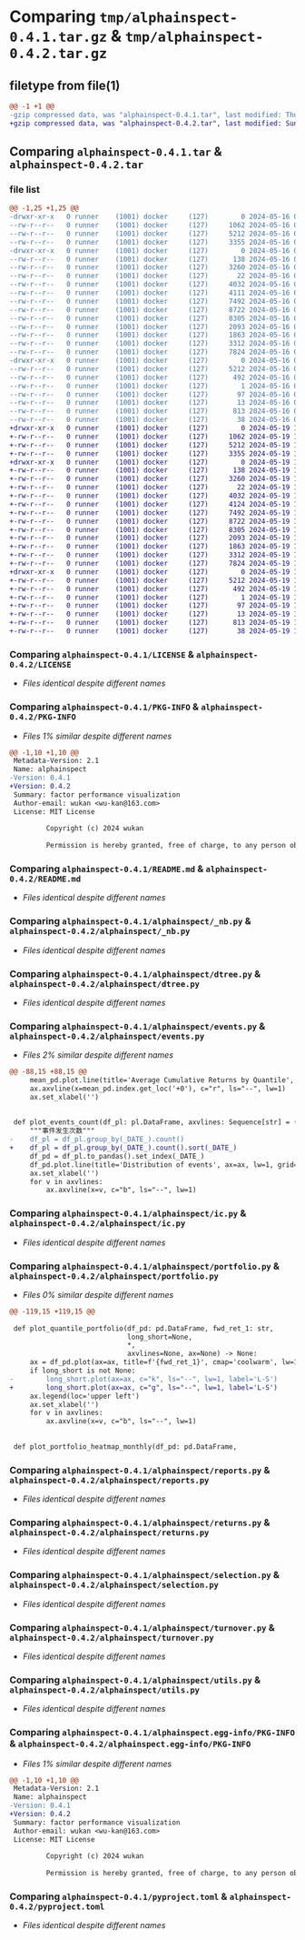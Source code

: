 # Comparing `tmp/alphainspect-0.4.1.tar.gz` & `tmp/alphainspect-0.4.2.tar.gz`

## filetype from file(1)

```diff
@@ -1 +1 @@
-gzip compressed data, was "alphainspect-0.4.1.tar", last modified: Thu May 16 02:07:20 2024, max compression
+gzip compressed data, was "alphainspect-0.4.2.tar", last modified: Sun May 19 11:30:28 2024, max compression
```

## Comparing `alphainspect-0.4.1.tar` & `alphainspect-0.4.2.tar`

### file list

```diff
@@ -1,25 +1,25 @@
-drwxr-xr-x   0 runner    (1001) docker     (127)        0 2024-05-16 02:07:20.701744 alphainspect-0.4.1/
--rw-r--r--   0 runner    (1001) docker     (127)     1062 2024-05-16 02:07:14.000000 alphainspect-0.4.1/LICENSE
--rw-r--r--   0 runner    (1001) docker     (127)     5212 2024-05-16 02:07:20.701744 alphainspect-0.4.1/PKG-INFO
--rw-r--r--   0 runner    (1001) docker     (127)     3355 2024-05-16 02:07:14.000000 alphainspect-0.4.1/README.md
-drwxr-xr-x   0 runner    (1001) docker     (127)        0 2024-05-16 02:07:20.701744 alphainspect-0.4.1/alphainspect/
--rw-r--r--   0 runner    (1001) docker     (127)      138 2024-05-16 02:07:14.000000 alphainspect-0.4.1/alphainspect/__init__.py
--rw-r--r--   0 runner    (1001) docker     (127)     3260 2024-05-16 02:07:14.000000 alphainspect-0.4.1/alphainspect/_nb.py
--rw-r--r--   0 runner    (1001) docker     (127)       22 2024-05-16 02:07:14.000000 alphainspect-0.4.1/alphainspect/_version.py
--rw-r--r--   0 runner    (1001) docker     (127)     4032 2024-05-16 02:07:14.000000 alphainspect-0.4.1/alphainspect/dtree.py
--rw-r--r--   0 runner    (1001) docker     (127)     4111 2024-05-16 02:07:14.000000 alphainspect-0.4.1/alphainspect/events.py
--rw-r--r--   0 runner    (1001) docker     (127)     7492 2024-05-16 02:07:14.000000 alphainspect-0.4.1/alphainspect/ic.py
--rw-r--r--   0 runner    (1001) docker     (127)     8722 2024-05-16 02:07:14.000000 alphainspect-0.4.1/alphainspect/portfolio.py
--rw-r--r--   0 runner    (1001) docker     (127)     8305 2024-05-16 02:07:14.000000 alphainspect-0.4.1/alphainspect/reports.py
--rw-r--r--   0 runner    (1001) docker     (127)     2093 2024-05-16 02:07:14.000000 alphainspect-0.4.1/alphainspect/returns.py
--rw-r--r--   0 runner    (1001) docker     (127)     1863 2024-05-16 02:07:14.000000 alphainspect-0.4.1/alphainspect/selection.py
--rw-r--r--   0 runner    (1001) docker     (127)     3312 2024-05-16 02:07:14.000000 alphainspect-0.4.1/alphainspect/turnover.py
--rw-r--r--   0 runner    (1001) docker     (127)     7824 2024-05-16 02:07:14.000000 alphainspect-0.4.1/alphainspect/utils.py
-drwxr-xr-x   0 runner    (1001) docker     (127)        0 2024-05-16 02:07:20.701744 alphainspect-0.4.1/alphainspect.egg-info/
--rw-r--r--   0 runner    (1001) docker     (127)     5212 2024-05-16 02:07:20.000000 alphainspect-0.4.1/alphainspect.egg-info/PKG-INFO
--rw-r--r--   0 runner    (1001) docker     (127)      492 2024-05-16 02:07:20.000000 alphainspect-0.4.1/alphainspect.egg-info/SOURCES.txt
--rw-r--r--   0 runner    (1001) docker     (127)        1 2024-05-16 02:07:20.000000 alphainspect-0.4.1/alphainspect.egg-info/dependency_links.txt
--rw-r--r--   0 runner    (1001) docker     (127)       97 2024-05-16 02:07:20.000000 alphainspect-0.4.1/alphainspect.egg-info/requires.txt
--rw-r--r--   0 runner    (1001) docker     (127)       13 2024-05-16 02:07:20.000000 alphainspect-0.4.1/alphainspect.egg-info/top_level.txt
--rw-r--r--   0 runner    (1001) docker     (127)      813 2024-05-16 02:07:14.000000 alphainspect-0.4.1/pyproject.toml
--rw-r--r--   0 runner    (1001) docker     (127)       38 2024-05-16 02:07:20.701744 alphainspect-0.4.1/setup.cfg
+drwxr-xr-x   0 runner    (1001) docker     (127)        0 2024-05-19 11:30:28.538691 alphainspect-0.4.2/
+-rw-r--r--   0 runner    (1001) docker     (127)     1062 2024-05-19 11:30:23.000000 alphainspect-0.4.2/LICENSE
+-rw-r--r--   0 runner    (1001) docker     (127)     5212 2024-05-19 11:30:28.534691 alphainspect-0.4.2/PKG-INFO
+-rw-r--r--   0 runner    (1001) docker     (127)     3355 2024-05-19 11:30:23.000000 alphainspect-0.4.2/README.md
+drwxr-xr-x   0 runner    (1001) docker     (127)        0 2024-05-19 11:30:28.534691 alphainspect-0.4.2/alphainspect/
+-rw-r--r--   0 runner    (1001) docker     (127)      138 2024-05-19 11:30:23.000000 alphainspect-0.4.2/alphainspect/__init__.py
+-rw-r--r--   0 runner    (1001) docker     (127)     3260 2024-05-19 11:30:23.000000 alphainspect-0.4.2/alphainspect/_nb.py
+-rw-r--r--   0 runner    (1001) docker     (127)       22 2024-05-19 11:30:23.000000 alphainspect-0.4.2/alphainspect/_version.py
+-rw-r--r--   0 runner    (1001) docker     (127)     4032 2024-05-19 11:30:23.000000 alphainspect-0.4.2/alphainspect/dtree.py
+-rw-r--r--   0 runner    (1001) docker     (127)     4124 2024-05-19 11:30:23.000000 alphainspect-0.4.2/alphainspect/events.py
+-rw-r--r--   0 runner    (1001) docker     (127)     7492 2024-05-19 11:30:23.000000 alphainspect-0.4.2/alphainspect/ic.py
+-rw-r--r--   0 runner    (1001) docker     (127)     8722 2024-05-19 11:30:23.000000 alphainspect-0.4.2/alphainspect/portfolio.py
+-rw-r--r--   0 runner    (1001) docker     (127)     8305 2024-05-19 11:30:23.000000 alphainspect-0.4.2/alphainspect/reports.py
+-rw-r--r--   0 runner    (1001) docker     (127)     2093 2024-05-19 11:30:23.000000 alphainspect-0.4.2/alphainspect/returns.py
+-rw-r--r--   0 runner    (1001) docker     (127)     1863 2024-05-19 11:30:23.000000 alphainspect-0.4.2/alphainspect/selection.py
+-rw-r--r--   0 runner    (1001) docker     (127)     3312 2024-05-19 11:30:23.000000 alphainspect-0.4.2/alphainspect/turnover.py
+-rw-r--r--   0 runner    (1001) docker     (127)     7824 2024-05-19 11:30:23.000000 alphainspect-0.4.2/alphainspect/utils.py
+drwxr-xr-x   0 runner    (1001) docker     (127)        0 2024-05-19 11:30:28.534691 alphainspect-0.4.2/alphainspect.egg-info/
+-rw-r--r--   0 runner    (1001) docker     (127)     5212 2024-05-19 11:30:28.000000 alphainspect-0.4.2/alphainspect.egg-info/PKG-INFO
+-rw-r--r--   0 runner    (1001) docker     (127)      492 2024-05-19 11:30:28.000000 alphainspect-0.4.2/alphainspect.egg-info/SOURCES.txt
+-rw-r--r--   0 runner    (1001) docker     (127)        1 2024-05-19 11:30:28.000000 alphainspect-0.4.2/alphainspect.egg-info/dependency_links.txt
+-rw-r--r--   0 runner    (1001) docker     (127)       97 2024-05-19 11:30:28.000000 alphainspect-0.4.2/alphainspect.egg-info/requires.txt
+-rw-r--r--   0 runner    (1001) docker     (127)       13 2024-05-19 11:30:28.000000 alphainspect-0.4.2/alphainspect.egg-info/top_level.txt
+-rw-r--r--   0 runner    (1001) docker     (127)      813 2024-05-19 11:30:23.000000 alphainspect-0.4.2/pyproject.toml
+-rw-r--r--   0 runner    (1001) docker     (127)       38 2024-05-19 11:30:28.538691 alphainspect-0.4.2/setup.cfg
```

### Comparing `alphainspect-0.4.1/LICENSE` & `alphainspect-0.4.2/LICENSE`

 * *Files identical despite different names*

### Comparing `alphainspect-0.4.1/PKG-INFO` & `alphainspect-0.4.2/PKG-INFO`

 * *Files 1% similar despite different names*

```diff
@@ -1,10 +1,10 @@
 Metadata-Version: 2.1
 Name: alphainspect
-Version: 0.4.1
+Version: 0.4.2
 Summary: factor performance visualization
 Author-email: wukan <wu-kan@163.com>
 License: MIT License
         
         Copyright (c) 2024 wukan
         
         Permission is hereby granted, free of charge, to any person obtaining a copy
```

### Comparing `alphainspect-0.4.1/README.md` & `alphainspect-0.4.2/README.md`

 * *Files identical despite different names*

### Comparing `alphainspect-0.4.1/alphainspect/_nb.py` & `alphainspect-0.4.2/alphainspect/_nb.py`

 * *Files identical despite different names*

### Comparing `alphainspect-0.4.1/alphainspect/dtree.py` & `alphainspect-0.4.2/alphainspect/dtree.py`

 * *Files identical despite different names*

### Comparing `alphainspect-0.4.1/alphainspect/events.py` & `alphainspect-0.4.2/alphainspect/events.py`

 * *Files 2% similar despite different names*

```diff
@@ -88,15 +88,15 @@
     mean_pd.plot.line(title='Average Cumulative Returns by Quantile', ax=ax, cmap='coolwarm', lw=1)
     ax.axvline(x=mean_pd.index.get_loc('+0'), c="r", ls="--", lw=1)
     ax.set_xlabel('')
 
 
 def plot_events_count(df_pl: pl.DataFrame, axvlines: Sequence[str] = (), ax=None) -> None:
     """事件发生次数"""
-    df_pl = df_pl.group_by(_DATE_).count()
+    df_pl = df_pl.group_by(_DATE_).count().sort(_DATE_)
     df_pd = df_pl.to_pandas().set_index(_DATE_)
     df_pd.plot.line(title='Distribution of events', ax=ax, lw=1, grid=True)
     ax.set_xlabel('')
     for v in axvlines:
         ax.axvline(x=v, c="b", ls="--", lw=1)
```

### Comparing `alphainspect-0.4.1/alphainspect/ic.py` & `alphainspect-0.4.2/alphainspect/ic.py`

 * *Files identical despite different names*

### Comparing `alphainspect-0.4.1/alphainspect/portfolio.py` & `alphainspect-0.4.2/alphainspect/portfolio.py`

 * *Files 0% similar despite different names*

```diff
@@ -119,15 +119,15 @@
 
 def plot_quantile_portfolio(df_pd: pd.DataFrame, fwd_ret_1: str,
                             long_short=None,
                             *,
                             axvlines=None, ax=None) -> None:
     ax = df_pd.plot(ax=ax, title=f'{fwd_ret_1}', cmap='coolwarm', lw=1, grid=True)
     if long_short is not None:
-        long_short.plot(ax=ax, c="k", ls="--", lw=1, label='L-S')
+        long_short.plot(ax=ax, c="g", ls="--", lw=1, label='L-S')
     ax.legend(loc='upper left')
     ax.set_xlabel('')
     for v in axvlines:
         ax.axvline(x=v, c="b", ls="--", lw=1)
 
 
 def plot_portfolio_heatmap_monthly(df_pd: pd.DataFrame,
```

### Comparing `alphainspect-0.4.1/alphainspect/reports.py` & `alphainspect-0.4.2/alphainspect/reports.py`

 * *Files identical despite different names*

### Comparing `alphainspect-0.4.1/alphainspect/returns.py` & `alphainspect-0.4.2/alphainspect/returns.py`

 * *Files identical despite different names*

### Comparing `alphainspect-0.4.1/alphainspect/selection.py` & `alphainspect-0.4.2/alphainspect/selection.py`

 * *Files identical despite different names*

### Comparing `alphainspect-0.4.1/alphainspect/turnover.py` & `alphainspect-0.4.2/alphainspect/turnover.py`

 * *Files identical despite different names*

### Comparing `alphainspect-0.4.1/alphainspect/utils.py` & `alphainspect-0.4.2/alphainspect/utils.py`

 * *Files identical despite different names*

### Comparing `alphainspect-0.4.1/alphainspect.egg-info/PKG-INFO` & `alphainspect-0.4.2/alphainspect.egg-info/PKG-INFO`

 * *Files 1% similar despite different names*

```diff
@@ -1,10 +1,10 @@
 Metadata-Version: 2.1
 Name: alphainspect
-Version: 0.4.1
+Version: 0.4.2
 Summary: factor performance visualization
 Author-email: wukan <wu-kan@163.com>
 License: MIT License
         
         Copyright (c) 2024 wukan
         
         Permission is hereby granted, free of charge, to any person obtaining a copy
```

### Comparing `alphainspect-0.4.1/pyproject.toml` & `alphainspect-0.4.2/pyproject.toml`

 * *Files identical despite different names*

